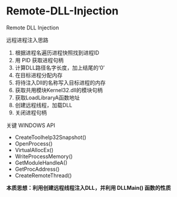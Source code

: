 # Remote-DLL-Injection
Remote DLL Injection

远程进程注入思路
1. 根据进程名遍历进程快照找到进程ID
2. 用 PID 获取进程句柄
3. 计算DLL路径名字长度，加上结尾的‘0’
4. 在目标进程分配内存
5. 将待注入Dll的名称写入目标进程的内存
6. 获取共用模块Kernel32.dll的模块句柄
7. 获取LoadLibraryA函数地址
8. 创建远程线程，加载DLL
9. 关闭进程句柄


关键 WINDOWS API
* CreateToolhelp32Snapshot()
* OpenProcess()
* VirtualAllocEx()
* WriteProcessMemory()
* GetModuleHandleA()
* GetProcAddress()
* CreateRemoteThread()


**本质思想：利用创建远程线程注入DLL，并利用 DLLMain() 函数的性质**
